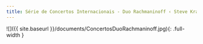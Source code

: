 ```yaml
---
title: Série de Concertos Internacionais - Duo Rachmaninoff ‹ Steve Kramer Cellist
---
```

![]({{ site.baseurl }}/documents/ConcertosDuoRachmaninoff.jpg){: .full-width }
